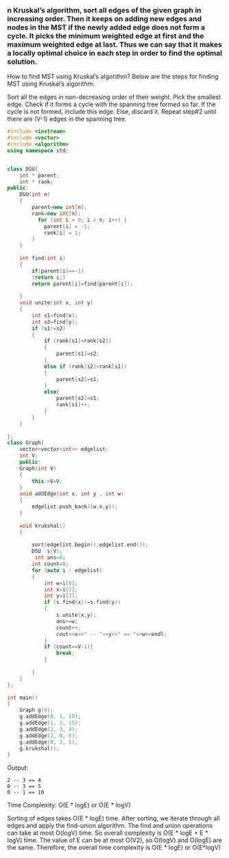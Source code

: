 ### n Kruskal’s algorithm, sort all edges of the given graph in increasing order. Then it keeps on adding new edges and nodes in the MST if the newly added edge does not form a cycle. It picks the minimum weighted edge at first and the maximum weighted edge at last. Thus we can say that it makes a locally optimal choice in each step in order to find the optimal solution.
How to find MST using Kruskal’s algorithm?
Below are the steps for finding MST using Kruskal’s algorithm:

Sort all the edges in non-decreasing order of their weight. 
Pick the smallest edge. Check if it forms a cycle with the spanning tree formed so far. If the cycle is not formed, include this edge. Else, discard it. 
Repeat step#2 until there are (V-1) edges in the spanning tree.
```cpp
#include <iostream>
#include <vector>
#include <algorithm>
using namespace std;


class DSU{
    int * parent;
    int * rank;
public:
    DSU(int n)
    {
        parent=new int[n];
        rank=new int[n];
          for (int i = 0; i < n; i++) {
            parent[i] = -1;
            rank[i] = 1;
        }
    }
    
    int find(int i)
    {
        if(parent[i]==-1)
        {return i;}
        return parent[i]=find(parent[i]);
        
    }
    void unite(int x, int y)
    {
        int s1=find(x);
        int s2=find(y);
        if (s1!=s2)
        {
            if (rank[s1]<rank[s2])
            {
                parent[s1]=s2;
            }
            else if (rank[s2]<rank[s1])
            {
                parent[s2]=s1;
            }
            else{
                parent[s2]=s1;
                rank[s1]++;
            }
        }
    }
    
};
class Graph{
    vector<vector<int>> edgelist;
    int V;
    public:
    Graph(int V)
    {
        this->V=V;
    }
    void addEdge(int x, int y , int w)
    {
        edgelist.push_back({w,x,y});
    }
    
    void krukshal()
    {
        
        sort(edgelist.begin(),edgelist.end());
        DSU  s(V);
         int ans=0;
        int count=0;
        for (auto i : edgelist)
        {
            int w=i[0];
            int x=i[1];
            int y=i[2];
            if (s.find(x)!=s.find(y))
            {
                s.unite(x,y);
                ans+=w;
                count++;
                cout<<x<<" -- "<<y<<" == "<<w<<endl;
            }
            if (count==V-1){
                break;
            }
            
        }
    }
};

int main()
{
    Graph g(4);
    g.addEdge(0, 1, 10);
    g.addEdge(1, 3, 15);
    g.addEdge(2, 3, 4);
    g.addEdge(2, 0, 6);
    g.addEdge(0, 3, 5);
    g.krukshal();
}
```
Output:
```
2 -- 3 == 4
0 -- 3 == 5
0 -- 1 == 10
```
Time Complexity: O(E * logE) or O(E * logV) 

Sorting of edges takes O(E * logE) time. 
After sorting, we iterate through all edges and apply the find-union algorithm. The find and union operations can take at most O(logV) time.
So overall complexity is O(E * logE + E * logV) time. 
The value of E can be at most O(V2), so O(logV) and O(logE) are the same. Therefore, the overall time complexity is O(E * logE) or O(E*logV)
